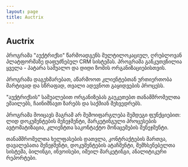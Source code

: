 ```yaml
---
layout: page
title: Auctrix
---
```

<div class="col-lg-12 text-center">
	<h2 class="section-heading text-uppercase">Auctrix</h2>
</div>

პროგრამა "აუქტრიქსი" წარმოადგენს მულტილოკაციულ, ღრუბლოვან პლატფორმაზე დაფუძნებულ CRM სისტემას.
პროგრამა განკუთვნილია ყველა - პატარა საშუალო და დიდი ზომის ორგანიზაციებისთვის.

პროგრამა დაგეხმარებათ, აწარმოოთ კლიენტებთან ურთიერთობა მარტივად და სწრაფად, თვალი ადევნოთ გაყიდვების პროცესს.

"აუქტრიქსის" საშუალებით ორგანიზებას გაუკეთებთ თანამშრომელთა ემაილებს, ჩაინიშნავთ ზარებს და საქმიან შეხვედრებს.

პროგრამა მოიცავს მაგრამ არ შემოიფარგლება შემდეგი ფუნქციებით: ლიდ დოკუმენტების მენეჯმენტი, მარკეტინგული პროცესების ავტომატიზაცია, კლიენტთა საკონტაქტო მონაცემების მენეჯმენტი.

თანამშრომელთა ხელფასების დათვლა, კონტრაქტების მართვა, დავალებათა მენეჯმენტი, დოკუმენტების ატაჩმენტი, შემხსენებელთა სისტემა, ბილინგი, ინვოისები, იმეილ მარკეტინგი, ანალიტიკური რეპორტები.
